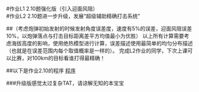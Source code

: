 #作业L1 2.10题强化版（引入迎面风阻）<br/>
#作业L2 2.10题进一步升级，发展“超级辅助精确打击系统”

##（考虑炮弹初始发射的时候发射角度误差度，速度有5%的误差，迎面风阻误差10%，以炮弹落点与打击目标距离差平方均值最小为优胜）
以上所有计算需要考虑海拔高度的影响，使用绝热模型进行计算，误差描述使用最简单的均匀分布描述（也就是在误差范围内每个取值概率是一样的）。
完成L2作业的同学，下次上课可以比赛，对100km的目标看谁打得最精确！

##以下是作业2.10的程序
[程序](https://github.com/shuaishuaimin/computationalphysics_N2014301510032/blob/master/daima.py)<br/>

###升级版感觉太过复杂TAT，请谅解无知的本宝宝
